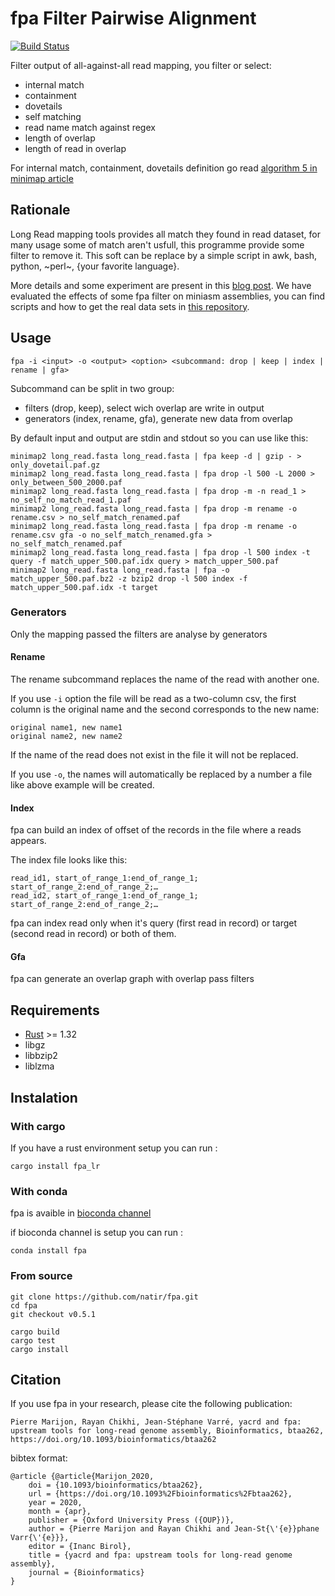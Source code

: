 # fpa Filter Pairwise Alignment

[![Build Status](https://travis-ci.org/natir/fpa.svg?branch=master)](https://travis-ci.org/natir/fpa)

Filter output of all-against-all read mapping, you filter or select:

- internal match
- containment
- dovetails
- self matching
- read name match against regex
- length of overlap
- length of read in overlap

For internal match, containment, dovetails definition go read [algorithm 5 in minimap article](https://academic.oup.com/bioinformatics/article/32/14/2103/1742895/Minimap-and-miniasm-fast-mapping-and-de-novo)


## Rationale

Long Read mapping tools provides all match they found in read dataset, for many usage some of match aren't usfull, this programme provide some filter to remove it. 
This soft can be replace by a simple script in awk, bash, python, ~perl~, {your favorite language}.

More details and some experiment are present in this [blog post](https://blog.pierre.marijon.fr/binary-mapping-format/). We have evaluated the effects of some fpa filter on miniasm assemblies, you can find scripts and how to get the real data sets in [this repository](https://gitlab.inria.fr/pmarijon/yacrd-and-fpa-upstream-tools-for-lr-genome-assembly).

## Usage

```
fpa -i <input> -o <output> <option> <subcommand: drop | keep | index | rename | gfa>
```

Subcommand can be split in two group:
- filters (drop, keep), select wich overlap are write in output
- generators (index, rename, gfa), generate new data from overlap

By default input and output are stdin and stdout so you can use like this:

```
minimap2 long_read.fasta long_read.fasta | fpa keep -d | gzip - > only_dovetail.paf.gz
minimap2 long_read.fasta long_read.fasta | fpa drop -l 500 -L 2000 > only_between_500_2000.paf
minimap2 long_read.fasta long_read.fasta | fpa drop -m -n read_1 > no_self_no_match_read_1.paf
minimap2 long_read.fasta long_read.fasta | fpa drop -m rename -o rename.csv > no_self_match_renamed.paf
minimap2 long_read.fasta long_read.fasta | fpa drop -m rename -o rename.csv gfa -o no_self_match_renamed.gfa > no_self_match_renamed.paf
minimap2 long_read.fasta long_read.fasta | fpa drop -l 500 index -t query -f match_upper_500.paf.idx query > match_upper_500.paf
minimap2 long_read.fasta long_read.fasta | fpa -o match_upper_500.paf.bz2 -z bzip2 drop -l 500 index -f match_upper_500.paf.idx -t target 
```

### Generators

Only the mapping passed the filters are analyse by generators

#### Rename

The rename subcommand replaces the name of the read with another one.

If you use `-i` option the file will be read as a two-column csv, the first column is the original name and the second corresponds to the new name:
```
original name1, new name1
original name2, new name2
```

If the name of the read does not exist in the file it will not be replaced.

If you use `-o`, the names will automatically be replaced by a number a file like above example will be created.

#### Index

fpa can build an index of offset of the records in the file where a reads appears. 

The index file looks like this:
```
read_id1, start_of_range_1:end_of_range_1; start_of_range_2:end_of_range_2;…
read_id2, start_of_range_1:end_of_range_1; start_of_range_2:end_of_range_2;…
```

fpa can index read only when it's query (first read in record) or target (second read in record) or both of them.

#### Gfa

fpa can generate an overlap graph with overlap pass filters

## Requirements

- [Rust](https://www.rust-lang.org/) >= 1.32
- libgz
- libbzip2
- liblzma

## Instalation

### With cargo

If you have a rust environment setup you can run :

```
cargo install fpa_lr
```

### With conda

fpa is avaible in [bioconda channel](https://bioconda.github.io/)

if bioconda channel is setup you can run :

```
conda install fpa
```

### From source

```
git clone https://github.com/natir/fpa.git
cd fpa
git checkout v0.5.1

cargo build
cargo test
cargo install
```

## Citation

If you use fpa in your research, please cite the following publication:

```
Pierre Marijon, Rayan Chikhi, Jean-Stéphane Varré, yacrd and fpa: upstream tools for long-read genome assembly, Bioinformatics, btaa262, https://doi.org/10.1093/bioinformatics/btaa262
```

bibtex format:
```
@article {@article{Marijon_2020,
	doi = {10.1093/bioinformatics/btaa262},
	url = {https://doi.org/10.1093%2Fbioinformatics%2Fbtaa262},
	year = 2020,
	month = {apr},
	publisher = {Oxford University Press ({OUP})},
	author = {Pierre Marijon and Rayan Chikhi and Jean-St{\'{e}}phane Varr{\'{e}}},
	editor = {Inanc Birol},
	title = {yacrd and fpa: upstream tools for long-read genome assembly},
	journal = {Bioinformatics}
}
```

